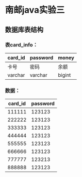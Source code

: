 # 南邮java实验三

## 数据库表结构

### 表card_info：

| card_id | password | money  |
|---------|----------|--------|
| 卡号      | 密码       | 余额     |
| varchar | varchar  | bigint |
### 数据：
| card_id | password |
|---------|----------|
| 111111  | 123123   |
| 222222  | 123123   |
| 333333  | 123123   |
| 444444  | 123123   |
| 555555  | 123123   |
| 666666  | 123123   |
| 777777  | 123213   |
| 888888  | 123123   |

